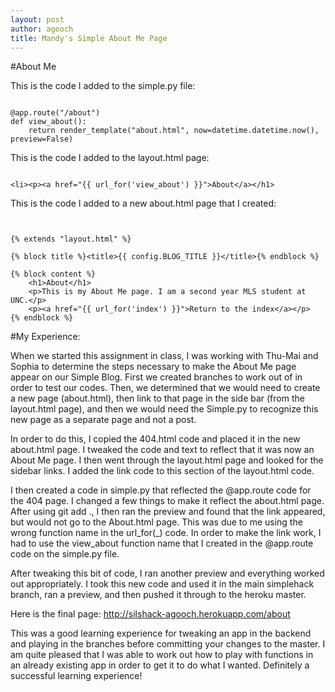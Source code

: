 ```yaml
---
layout: post
author: agooch
title: Mandy's Simple About Me Page
---
```


#About Me

This is the code I added to the simple.py file:

```

@app.route("/about")
def view_about():
    return render_template("about.html", now=datetime.datetime.now(), preview=False)

```

This is the code I added to the layout.html page:

```

<li><p><a href="{{ url_for('view_about') }}">About</a></h1>

```

This is the code I added to a new about.html page that I created:

```


{% extends "layout.html" %}

{% block title %}<title>{{ config.BLOG_TITLE }}</title>{% endblock %}

{% block content %}
	<h1>About</h1>
	<p>This is my About Me page. I am a second year MLS student at UNC.</p>
	<p><a href="{{ url_for('index') }}">Return to the index</a></p>
{% endblock %}

```

#My Experience:

When we started this assignment in class, I was working with Thu-Mai and Sophia to determine the steps necessary to make the About Me page appear on our Simple Blog. First we created branches to work out of in order to test our codes. Then, we determined that we would need to create a new page (about.html), then link to that page in the side bar (from the layout.html page), and then we would need the Simple.py to recognize this new page as a separate page and not a post. 

In order to do this, I copied the 404.html code and placed it in the new about.html page. I tweaked the code and text to reflect that it was now an About Me page. I then went through the layout.html page and looked for the sidebar links. I added the link code to this section of the layout.html code. 

I then created a code in simple.py that reflected the @app.route code for the 404 page. I changed a few things to make it reflect the about.html page. After using git add ., I then ran the preview and found that the link appeared, but would not go to the About.html page. This was due to me using the wrong function name in the url_for(_) code. In order to make the link work, I had to use the view_about function name that I created in the @app.route code on the simple.py file. 

After tweaking this bit of code, I ran another preview and everything worked out appropriately. I took this new code and used it in the main simplehack branch, ran a preview, and then pushed it through to the heroku master. 

Here is the final page: http://silshack-agooch.herokuapp.com/about

This was a good learning experience for tweaking an app in the backend and playing in the branches before committing your changes to the master. I am quite pleased that I was able to work out how to play with functions in an already existing app in order to get it to do what I wanted. Definitely a successful learning experience!
